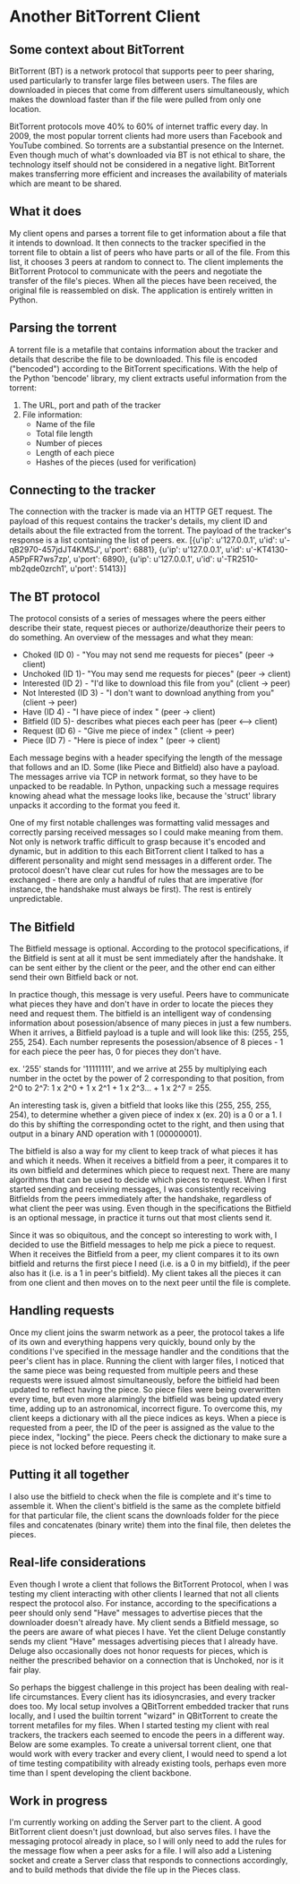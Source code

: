 Another BitTorrent Client
=========================

Some context about BitTorrent
---------------------
BitTorrent (BT) is a network protocol that supports peer to peer sharing, used particularly to transfer large files between users. The files are downloaded in pieces that come from different users simultaneously, which makes the download faster than if the file were pulled from only one location.

BitTorrent protocols move 40% to 60% of internet traffic every day. In 2009, the most popular torrent clients had more users than Facebook and YouTube combined. So torrents are a substantial presence on the Internet. Even though much of what's downloaded via BT is not ethical to share, the technology itself should not be considered in a negative light. BitTorrent makes transferring more efficient and increases the availability of materials which are meant to be shared. 

What it does
------------
My client opens and parses a torrent file to get information about a file that it intends to download. It then connects to the tracker specified in the torrent file to obtain a list of peers who have parts or all of the file. From this list, it chooses 3 peers at random to connect to. The client implements the BitTorrent Protocol to communicate with the peers and negotiate the transfer of the file's pieces. When all the pieces have been received, the original file is reassembled on disk. The application is entirely written in Python.

Parsing the torrent
-------------------
A torrent file is a metafile that contains information about the tracker and details that describe the file to be downloaded. This file is encoded ("bencoded") according to the BitTorrent specifications. With the help of the Python 'bencode' library, my client extracts useful information from the torrent:
1. The URL, port and path of the tracker
2. File information:
	- Name of the file
	- Total file length
	- Number of pieces
	- Length of each piece
	- Hashes of the pieces (used for verification)

Connecting to the tracker
-------------------------
The connection with the tracker is made via an HTTP GET request. The payload of this request contains the tracker's details, my client ID and details about the file extracted from the torrent. The payload of the tracker's response is a list containing the list of peers.
ex. [{u'ip': u'127.0.0.1', u'id': u'-qB2970-457jdJT4KMSJ', u'port': 6881}, {u'ip': u'127.0.0.1', u'id': u'-KT4130-A5PpFR7ws7zp', u'port': 6890}, {u'ip': u'127.0.0.1', u'id': u'-TR2510-mb2qde0zrch1', u'port': 51413}]

The BT protocol
---------------
The protocol consists of a series of messages where the peers either describe their state, request pieces or authorize/deauthorize their peers to do something. An overview of the messages and what they mean:

- Choked (ID 0) - "You may not send me requests for pieces" (peer -> client)
- Unchoked (ID 1)- "You may send me requests for pieces" (peer -> client)
- Interested (ID 2) - "I'd like to download this file from you" (client -> peer)
- Not Interested (ID 3) - "I don't want to download anything from you" (client -> peer)
- Have (ID 4) - "I have piece of index <x>" (peer -> client)
- Bitfield (ID 5)- describes what pieces each peer has (peer <--> client)
- Request (ID 6) - "Give me piece of index <x>" (client -> peer)
- Piece (ID 7) - "Here is piece of index <x>" (peer -> client)

Each message begins with a header specifying the length of the message that follows and an ID. Some (like Piece and Bitfield) also have a payload. The messages arrive via TCP in network format, so they have to be unpacked to be readable. In Python, unpacking such a message requires knowing ahead what the message looks like, because the 'struct' library unpacks it according to the format you feed it. 

One of my first notable challenges was formatting valid messages and correctly parsing received messages so I could make meaning from them. Not only is network traffic difficult to grasp because it's encoded and dynamic, but in addition to this each BitTorrent client I talked to has a different personality and might send messages in a different order. The protocol doesn't have clear cut rules for how the messages are to be exchanged - there are only a handful of rules that are imperative (for instance, the handshake must always be first). The rest is entirely unpredictable. 

The Bitfield
------------
The Bitfield message is optional. According to the protocol specifications, if the Bitfield is sent at all it must be sent immediately after the handshake. It can be sent either by the client or the peer, and the other end can either send their own Bitfield back or not.

In practice though, this message is very useful. Peers have to communicate what pieces they have and don't have in order to locate the pieces they need and request them. The bitfield is an intelligent way of condensing information about posession/absence of many pieces in just a few numbers. When it arrives, a Bitfield payload is a tuple and will look like this: (255, 255, 255, 254). Each number represents the posession/absence of 8 pieces - 1 for each piece the peer has, 0 for pieces they don't have. 

ex. '255' stands for '11111111', and we arrive at 255 by multiplying each number in the octet by the power of 2 corresponding to that position, from 2^0 to 2^7: 1 x 2^0 + 1 x 2^1 + 1 x 2^3... + 1 x 2^7 = 255.

An interesting task is, given a bitfield that looks like this (255, 255, 255, 254), to determine whether a given piece of index x (ex. 20) is a 0 or a 1. I do this by shifting the corresponding octet to the right, and then using that output in a binary AND operation with 1 (00000001). 

The bitfield is also a way for my client to keep track of what pieces it has and which it needs. When it receives a bitfield from a peer, it compares it to its own bitfield and determines which piece to request next. There are many algorithms that can be used to decide which pieces to request. When I first started sending and receiving messages, I was consistently receiving Bitfields from the peers immediately after the handshake, regardless of what client the peer was using. Even though in the specifications the Bitfield is an optional message, in practice it turns out that most clients send it. 

Since it was so obiquitous, and the concept so interesting to work with, I decided to use the Bitfield messages to help me pick a piece to request. When it receives the Bitfield from a peer, my client compares it to its own bitfield and returns the first piece I need (i.e. is a 0 in my bitfield), if the peer also has it (i.e. is a 1 in peer's bitfield). My client takes all the pieces it can from one client and then moves on to the next peer until the file is complete.

Handling requests
-----------------
Once my client joins the swarm network as a peer, the protocol takes a life of its own and everything happens very quickly, bound only by the conditions I've specified in the message handler and the conditions that the peer's client has in place. Running the client with larger files, I noticed that the same piece was being requested from multiple peers and these requests were issued almost simultaneously, before the bitfield had been updated to reflect having the piece. So piece files were being overwritten every time, but even more alarmingly the bitfield was being updated every time, adding up to an astronomical, incorrect figure. To overcome this, my client keeps a dictionary with all the piece indices as keys. When a piece is requested from a peer, the ID of the peer is assigned as the value to the piece index, "locking" the piece. Peers check the dictionary to make sure a piece is not locked before requesting it.

Putting it all together
-----------------------
I also use the bitfield to check when the file is complete and it's time to assemble it. When the client's bitfield is the same as the complete bitfield for that particular file, the client scans the downloads folder for the piece files and concatenates (binary write) them into the final file, then deletes the pieces.

Real-life considerations
------------------------
Even though I wrote a client that follows the BitTorrent Protocol, when I was testing my client interacting with other clients I learned that not all clients respect the protocol also. For instance, according to the specifications a peer should only send "Have" messages to advertise pieces that the downloader doesn't already have. My client sends a Bitfield message, so the peers are aware of what pieces I have. Yet the client Deluge constantly sends my client "Have" messages advertising pieces that I already have. Deluge also occasionally does not honor requests for pieces, which is neither the prescribed behavior on a connection that is Unchoked, nor is it fair play.

So perhaps the biggest challenge in this project has been dealing with real-life circumstances. Every client has its idiosyncrasies, and every tracker does too. My local setup involves a QBitTorrent embedded tracker that runs locally, and I used the builtin torrent "wizard" in QBitTorrent to create the torrent metafiles for my files. When I started testing my client with real trackers, the trackers each seemed to encode the peers in a different way. Below are some examples. To create a universal torrent client, one that would work with every tracker and every client, I would need to spend a lot of time testing compatibility with already existing tools, perhaps even more time than I spent developing the client backbone.

Work in progress
----------------
I'm currently working on adding the Server part to the client. A good BitTorrent client doesn't just download, but also serves files. I have the messaging protocol already in place, so I will only need to add the rules for the message flow when a peer asks for a file. I will also add a Listening socket and create a Server class that responds to connections accordingly, and to build methods that divide the file up in the Pieces class.
